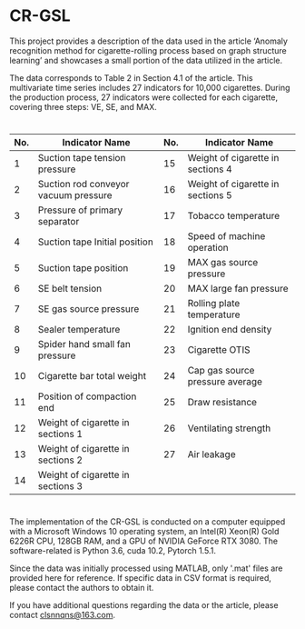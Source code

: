 # CR-GSL
This project provides a description of the data used in the article ‘Anomaly recognition method for cigarette-rolling process based on graph structure learning’ and showcases a small portion of the data utilized in the article.

The data corresponds to Table 2 in Section 4.1 of the article. This multivariate time series includes 27 indicators for 10,000 cigarettes. During the production process, 27 indicators were collected for each cigarette, covering three steps: VE, SE, and MAX.
#
| No.       | Indicator Name                       | No. | Indicator Name                    |
| --------- | ------------------------------------ | --- | --------------------------------- |
| 1         | Suction tape tension pressure        | 15  | Weight of cigarette in sections 4 |
| 2         | Suction rod conveyor vacuum pressure | 16  | Weight of cigarette in sections 5 |
| 3         | Pressure of primary separator        | 17  | Tobacco temperature               |
| 4         | Suction tape Initial position        | 18  | Speed of machine operation        |
| 5         | Suction tape position                | 19  | MAX gas source pressure           |
| 6         | SE belt tension                      | 20  | MAX large fan pressure            |
| 7         | SE gas source pressure               | 21  | Rolling plate temperature         |
| 8         | Sealer temperature                   | 22  | Ignition end density              |
| 9         | Spider hand small fan pressure       | 23  | Cigarette OTIS                    |
| 10        | Cigarette bar total weight           | 24  | Cap gas source pressure average   |
| 11        | Position of compaction end           | 25  | Draw resistance                   |
| 12        | Weight of cigarette in sections 1    | 26  | Ventilating strength              |
| 13        | Weight of cigarette in sections 2    | 27  | Air leakage                       |
| 14        | Weight of cigarette in sections 3    |     |				
#





The implementation of the CR-GSL is conducted on a computer equipped with a Microsoft Windows 10 operating system, an Intel(R) Xeon(R) Gold 6226R CPU, 128GB RAM, and a GPU of NVIDIA GeForce RTX 3080. The software-related is Python 3.6, cuda 10.2, Pytorch 1.5.1.


Since the data was initially processed using MATLAB, only '.mat' files are provided here for reference. If specific data in CSV format is required, please contact the authors to obtain it.


If you have additional questions regarding the data or the article, please contact clsnnqns@163.com.
